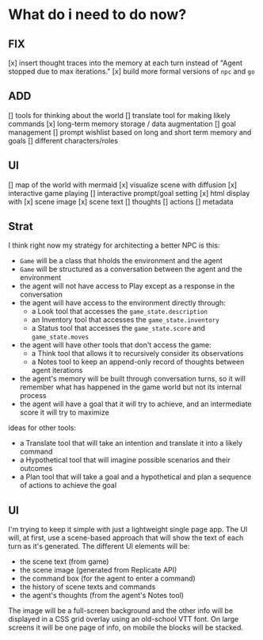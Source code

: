 # What do i need to do now?

## FIX
[x] insert thought traces into the memory at each turn instead of "Agent stopped due to max iterations."
[x] build more formal versions of `npc` and `go`

## ADD
[] tools for thinking about the world
[] translate tool for making likely commands
[x] long-term memory storage / data augmentation
[] goal management
[] prompt wishlist based on long and short term memory and goals
[] different characters/roles
## UI
[] map of the world with mermaid
[x] visualize scene with diffusion
[x] interactive game playing
[] interactive prompt/goal setting
[x] html display with 
    [x] scene image
    [x] scene text
    [] thoughts
    [] actions 
    [] metadata


## Strat

I think right now my strategy for architecting a better NPC is this:
- `Game` will be a class that hholds the environment and the agent
- `Game` will be structured as a conversation between the agent and the environment
- the agent will not have access to Play except as a response in the conversation
- the agent will have access to the environment directly through:
    - a Look tool that accesses the `game_state.description`
    - an Inventory tool that accesses the `game_state.inventory`
    - a Status tool that accesses the `game_state.score` and `game_state.moves`
- the agent will have other tools that don't access the game:
    - a Think tool that allows it to recursively consider its observations
    - a Notes tool to keep an append-only record of thoughts between agent iterations
- the agent's memory will be built through conversation turns, so it will remember what has happened in the game world but not its internal process
- the agent will have a goal that it will try to achieve, and an intermediate score it will try to maximize


ideas for other tools:
- a Translate tool that will take an intention and translate it into a likely command
- a Hypothetical tool that will imagine possible scenarios and their outcomes
- a Plan tool that will take a goal and a hypothetical and plan a sequence of actions to achieve the goal


## UI

I'm trying to keep it simple with just a lightweight single page app. The UI will, at first, use a scene-based approach that will show the text of each turn as it's generated. The different UI elements will be:
- the scene text (from game)
- the scene image (generated from Replicate API)
- the command box (for the agent to enter a command)
- the history of scene texts and commands
- the agent's thoughts (from the agent's Notes tool)

The image will be a full-screen background and the other info will be displayed in a CSS grid overlay using an old-school VTT font. On large screens it will be one page of info, on mobile the blocks will be stacked.

